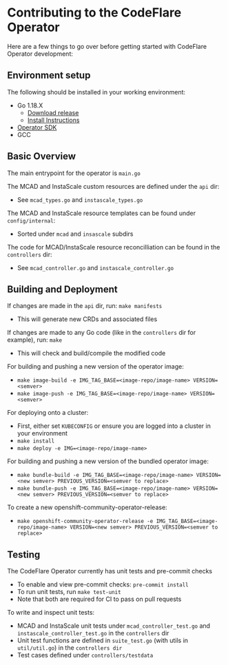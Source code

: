 # Contributing to the CodeFlare Operator

Here are a few things to go over before getting started with CodeFlare Operator development:

## Environment setup

The following should be installed in your working environment:
 - Go 1.18.X
   - [Download release](https://go.dev/dl/)
   - [Install Instructions](https://go.dev/doc/install)
 - [Operator SDK](https://sdk.operatorframework.io/docs/installation/)
 - GCC

## Basic Overview
The main entrypoint for the operator is `main.go`

The MCAD and InstaScale custom resources are defined under the `api` dir:
 - See `mcad_types.go` and `instascale_types.go`

The MCAD and InstaScale resource templates can be found under `config/internal`:
 - Sorted under `mcad` and `insascale` subdirs

The code for MCAD/InstaScale resource reconcilliation can be found in the `controllers` dir:
 - See `mcad_controller.go` and `instascale_controller.go`

## Building and Deployment
If changes are made in the `api` dir, run: `make manifests`
 - This will generate new CRDs and associated files

If changes are made to any Go code (like in the `controllers` dir for example), run: `make`
 - This will check and build/compile the modified code

For building and pushing a new version of the operator image:
 - `make image-build -e IMG_TAG_BASE=<image-repo/image-name> VERSION=<semver>`
 - `make image-push -e IMG_TAG_BASE=<image-repo/image-name> VERSION=<semver>`

For deploying onto a cluster:
 - First, either set `KUBECONFIG` or ensure you are logged into a cluster in your environment
 - `make install`
 - `make deploy -e IMG=<image-repo/image-name>`

For building and pushing a new version of the bundled operator image:
 - `make bundle-build -e IMG_TAG_BASE=<image-repo/image-name> VERSION=<new semver> PREVIOUS_VERSION=<semver to replace>`
 - `make bundle-push -e IMG_TAG_BASE=<image-repo/image-name> VERSION=<new semver> PREVIOUS_VERSION=<semver to replace>`

To create a new openshift-community-operator-release:
 - `make openshift-community-operator-release -e IMG_TAG_BASE=<image-repo/image-name> VERSION=<new semver> PREVIOUS_VERSION=<semver to replace>`

## Testing
The CodeFlare Operator currently has unit tests and pre-commit checks
 - To enable and view pre-commit checks: `pre-commit install`
 - To run unit tests, run `make test-unit`
 - Note that both are required for CI to pass on pull requests

To write and inspect unit tests:
 - MCAD and InstaScale unit tests under `mcad_controller_test.go` and `instascale_controller_test.go` in the `controllers` dir
 - Unit test functions are defined in `suite_test.go` (with utils in `util/util.go`) in the `controllers dir`
 - Test cases defined under `controllers/testdata`
